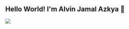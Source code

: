 ## Hello World! I'm Alvin Jamal Azkya 👋

<!--
**alvinjamal/alvinjamal** is a ✨ _special_ ✨ repository because its `README.md` (this file) appears on your GitHub profile.

Here are some ideas to get you started:

  ⚽ I Like Playing Football
- 🌱 I’m currently learning ...
- 👯 I’m looking to collaborate on ...
- 🤔 I’m looking for help with ...
- 💬 Ask me about ...
- 📫 How to reach me: ...
- 😄 Pronouns: ...
- ⚡ Fun fact: ...
-->
![](https://media0.giphy.com/media/v1.Y2lkPTc5MGI3NjExbmFweWZiNGZmZzUwbzNyc3Yza293MDI1c3prMm0yenM5aHlrZXF6ZyZlcD12MV9pbnRlcm5hbF9naWZfYnlfaWQmY3Q9Zw/S9d8XB557e8phGLBVS/giphy.gif)

